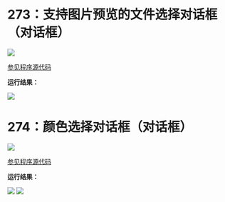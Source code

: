 # 273：支持图片预览的文件选择对话框（对话框）

<img src="http://image.renkaigis.com/keepcoding/2018011701.png">

<a href="https://github.com/renkaigis/KeepCoding/tree/master/2018/01/17" target="_blank">参见程序源代码</a>

**运行结果：**

<img src="http://image.renkaigis.com/keepcoding/2018011702.png">

# 274：颜色选择对话框（对话框）

<img src="http://image.renkaigis.com/keepcoding/2018011703.png">

<a href="https://github.com/renkaigis/KeepCoding/tree/master/2018/01/17" target="_blank">参见程序源代码</a>

**运行结果：**

<img src="http://image.renkaigis.com/keepcoding/2018011704.png">
<img src="http://image.renkaigis.com/keepcoding/2018011705.png">

